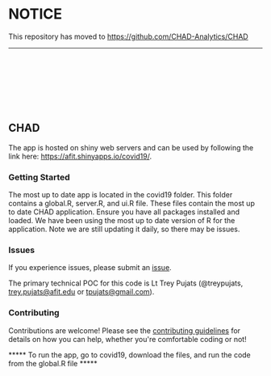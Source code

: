 # NOTICE

This repository has moved to https://github.com/CHAD-Analytics/CHAD

---------------------------------

<br/><br/><br/><br/><br/><br/>

## CHAD
The app is hosted on shiny web servers and can be used by following the link here: https://afit.shinyapps.io/covid19/. 



### Getting Started
The most up to date app is located in the covid19 folder. This folder contains a global.R, server.R, and ui.R file. 
These files contain the most up to date CHAD application. Ensure you have all packages installed and loaded.
We have been using the most up to date version of R for the application. Note we are still updating it daily, so there may be issues. 

### Issues
If you experience issues, please submit an [issue](https://github.com/treypujats/COVID19/issues). 

The primary technical POC for this code is Lt Trey Pujats (@treypujats, trey.pujats@afit.edu or tpujats@gmail.com).

### Contributing
Contributions are welcome! Please see the [contributing guidelines](https://github.com/treypujats/COVID19/blob/master/CONTRIBUTING.md) for details on how you can help, whether you're comfortable coding or not!

***** To run the app, go to covid19, download the files, and run the code from the global.R file *****
